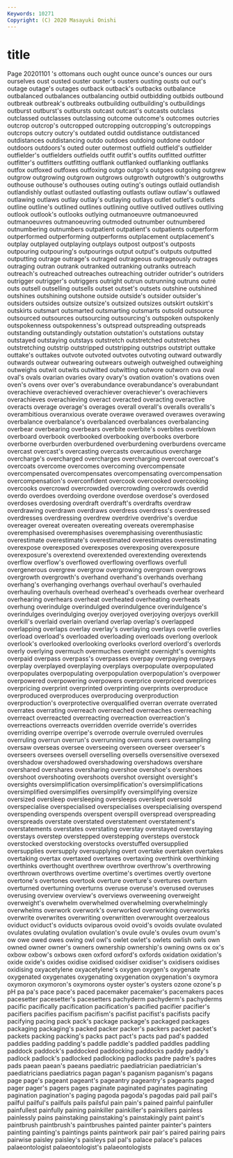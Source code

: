 ```yaml
---
Keywords: 10271
Copyright: (C) 2020 Masayuki Onishi
---
```


# title
Page 20201101
's ottomans ouch ought ounce ounce's
ounces our ours ourselves oust ousted ouster ouster's ousters ousting
ousts out out's outage outage's outages outback outback's outbacks outbalance
outbalanced outbalances outbalancing outbid outbidding outbids outbound outbreak outbreak's outbreaks
outbuilding outbuilding's outbuildings outburst outburst's outbursts outcast outcast's outcasts outclass
outclassed outclasses outclassing outcome outcome's outcomes outcries outcrop outcrop's outcropped
outcropping outcropping's outcroppings outcrops outcry outcry's outdated outdid outdistance outdistanced
outdistances outdistancing outdo outdoes outdoing outdone outdoor outdoors outdoors's outed
outer outermost outfield outfield's outfielder outfielder's outfielders outfields outfit outfit's
outfits outfitted outfitter outfitter's outfitters outfitting outflank outflanked outflanking outflanks
outfox outfoxed outfoxes outfoxing outgo outgo's outgoes outgoing outgrew outgrow
outgrowing outgrown outgrows outgrowth outgrowth's outgrowths outhouse outhouse's outhouses outing
outing's outings outlaid outlandish outlandishly outlast outlasted outlasting outlasts outlaw
outlaw's outlawed outlawing outlaws outlay outlay's outlaying outlays outlet outlet's
outlets outline outline's outlined outlines outlining outlive outlived outlives outliving
outlook outlook's outlooks outlying outmanoeuvre outmanoeuvred outmanoeuvres outmanoeuvring outmoded outnumber
outnumbered outnumbering outnumbers outpatient outpatient's outpatients outperform outperformed outperforming outperforms
outplacement outplacement's outplay outplayed outplaying outplays outpost outpost's outposts outpouring
outpouring's outpourings output output's outputs outputted outputting outrage outrage's outraged
outrageous outrageously outrages outraging outran outrank outranked outranking outranks outreach
outreach's outreached outreaches outreaching outrider outrider's outriders outrigger outrigger's outriggers
outright outrun outrunning outruns outré outs outsell outselling outsells outset
outset's outsets outshine outshined outshines outshining outshone outside outside's outsider
outsider's outsiders outsides outsize outsize's outsized outsizes outskirt outskirt's outskirts
outsmart outsmarted outsmarting outsmarts outsold outsource outsourced outsources outsourcing outsourcing's
outspoken outspokenly outspokenness outspokenness's outspread outspreading outspreads outstanding outstandingly outstation
outstation's outstations outstay outstayed outstaying outstays outstretch outstretched outstretches outstretching
outstrip outstripped outstripping outstrips outstript outtake outtake's outtakes outvote outvoted
outvotes outvoting outward outwardly outwards outwear outwearing outwears outweigh outweighed
outweighing outweighs outwit outwits outwitted outwitting outwore outworn ova oval
oval's ovals ovarian ovaries ovary ovary's ovation ovation's ovations oven
oven's ovens over over's overabundance overabundance's overabundant overachieve overachieved overachiever
overachiever's overachievers overachieves overachieving overact overacted overacting overactive overacts overage
overage's overages overall overall's overalls overalls's overambitious overanxious overate overawe
overawed overawes overawing overbalance overbalance's overbalanced overbalances overbalancing overbear overbearing
overbears overbite overbite's overbites overblown overboard overbook overbooked overbooking overbooks
overbore overborne overburden overburdened overburdening overburdens overcame overcast overcast's overcasting
overcasts overcautious overcharge overcharge's overcharged overcharges overcharging overcoat overcoat's overcoats
overcome overcomes overcoming overcompensate overcompensated overcompensates overcompensating overcompensation overcompensation's overconfident
overcook overcooked overcooking overcooks overcrowd overcrowded overcrowding overcrowds overdid overdo
overdoes overdoing overdone overdose overdose's overdosed overdoses overdosing overdraft overdraft's
overdrafts overdraw overdrawing overdrawn overdraws overdress overdress's overdressed overdresses overdressing
overdrew overdrive overdrive's overdue overeager overeat overeaten overeating overeats overemphasise
overemphasised overemphasises overemphasising overenthusiastic overestimate overestimate's overestimated overestimates overestimating overexpose
overexposed overexposes overexposing overexposure overexposure's overextend overextended overextending overextends overflow
overflow's overflowed overflowing overflows overfull overgenerous overgrew overgrow overgrowing overgrown
overgrows overgrowth overgrowth's overhand overhand's overhands overhang overhang's overhanging overhangs
overhaul overhaul's overhauled overhauling overhauls overhead overhead's overheads overhear overheard
overhearing overhears overheat overheated overheating overheats overhung overindulge overindulged overindulgence
overindulgence's overindulges overindulging overjoy overjoyed overjoying overjoys overkill overkill's overlaid
overlain overland overlap overlap's overlapped overlapping overlaps overlay overlay's overlaying
overlays overlie overlies overload overload's overloaded overloading overloads overlong overlook
overlook's overlooked overlooking overlooks overlord overlord's overlords overly overlying overmuch
overmuches overnight overnight's overnights overpaid overpass overpass's overpasses overpay overpaying
overpays overplay overplayed overplaying overplays overpopulate overpopulated overpopulates overpopulating overpopulation
overpopulation's overpower overpowered overpowering overpowers overprice overpriced overprices overpricing overprint
overprinted overprinting overprints overproduce overproduced overproduces overproducing overproduction overproduction's overprotective
overqualified overran overrate overrated overrates overrating overreach overreached overreaches overreaching
overreact overreacted overreacting overreaction overreaction's overreactions overreacts overridden override override's
overrides overriding overripe overripe's overrode overrule overruled overrules overruling overrun
overrun's overrunning overruns overs oversampling oversaw overseas oversee overseeing overseen
overseer overseer's overseers oversees oversell overselling oversells oversensitive oversexed overshadow
overshadowed overshadowing overshadows overshare overshared overshares oversharing overshoe overshoe's overshoes
overshoot overshooting overshoots overshot oversight oversight's oversights oversimplification oversimplification's oversimplifications
oversimplified oversimplifies oversimplify oversimplifying oversize oversized oversleep oversleeping oversleeps overslept
oversold overspecialise overspecialised overspecialises overspecialising overspend overspending overspends overspent overspill
overspread overspreading overspreads overstate overstated overstatement overstatement's overstatements overstates overstating
overstay overstayed overstaying overstays overstep overstepped overstepping oversteps overstock overstocked
overstocking overstocks overstuffed oversupplied oversupplies oversupply oversupplying overt overtake overtaken
overtakes overtaking overtax overtaxed overtaxes overtaxing overthink overthinking overthinks overthought
overthrew overthrow overthrow's overthrowing overthrown overthrows overtime overtime's overtimes overtly
overtone overtone's overtones overtook overture overture's overtures overturn overturned overturning
overturns overuse overuse's overused overuses overusing overview overview's overviews overweening
overweight overweight's overwhelm overwhelmed overwhelming overwhelmingly overwhelms overwork overwork's overworked
overworking overworks overwrite overwrites overwriting overwritten overwrought overzealous oviduct oviduct's
oviducts oviparous ovoid ovoid's ovoids ovulate ovulated ovulates ovulating ovulation
ovulation's ovule ovule's ovules ovum ovum's ow owe owed owes
owing owl owl's owlet owlet's owlets owlish owls own owned
owner owner's owners ownership ownership's owning owns ox ox's oxbow
oxbow's oxbows oxen oxford oxford's oxfords oxidation oxidation's oxide oxide's
oxides oxidise oxidised oxidiser oxidiser's oxidisers oxidises oxidising oxyacetylene oxyacetylene's
oxygen oxygen's oxygenate oxygenated oxygenates oxygenating oxygenation oxygenation's oxymora oxymoron
oxymoron's oxymorons oyster oyster's oysters ozone ozone's p pH pa
pa's pace pace's paced pacemaker pacemaker's pacemakers paces pacesetter pacesetter's
pacesetters pachyderm pachyderm's pachyderms pacific pacifically pacification pacification's pacified pacifier
pacifier's pacifiers pacifies pacifism pacifism's pacifist pacifist's pacifists pacify pacifying
pacing pack pack's package package's packaged packages packaging packaging's packed
packer packer's packers packet packet's packets packing packing's packs pact
pact's pacts pad pad's padded paddies padding padding's paddle paddle's
paddled paddles paddling paddock paddock's paddocked paddocking paddocks paddy paddy's
padlock padlock's padlocked padlocking padlocks padre padre's padres pads paean
paean's paeans paediatric paediatrician paediatrician's paediatricians paediatrics pagan pagan's paganism
paganism's pagans page page's pageant pageant's pageantry pageantry's pageants paged
pager pager's pagers pages paginate paginated paginates paginating pagination pagination's
paging pagoda pagoda's pagodas paid pail pail's pailful pailful's pailfuls
pails pailsful pain pain's pained painful painfuller painfullest painfully paining
painkiller painkiller's painkillers painless painlessly pains painstaking painstaking's painstakingly paint
paint's paintbrush paintbrush's paintbrushes painted painter painter's painters painting painting's
paintings paints paintwork pair pair's paired pairing pairs pairwise paisley
paisley's paisleys pal pal's palace palace's palaces palaeontologist palaeontologist's palaeontologists
